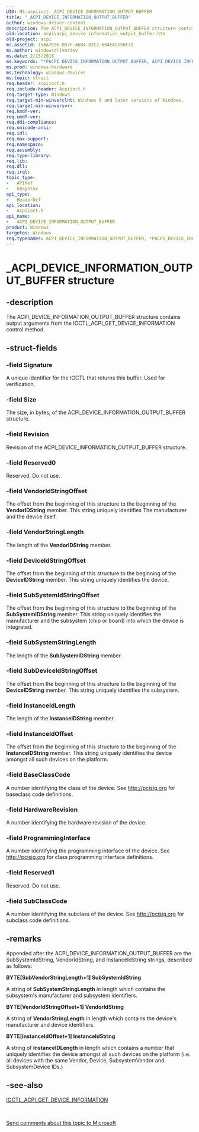 ```yaml
---
UID: NS:acpiioct._ACPI_DEVICE_INFORMATION_OUTPUT_BUFFER
title: "_ACPI_DEVICE_INFORMATION_OUTPUT_BUFFER"
author: windows-driver-content
description: The ACPI_DEVICE_INFORMATION_OUTPUT_BUFFER structure contains output arguments from the IOCTL_ACPI_GET_DEVICE_INFORMATION control method.
old-location: acpi\acpi_device_information_output_buffer.htm
old-project: acpi
ms.assetid: 15AA7E06-DD7F-46B4-B2C2-604EA5150F7D
ms.author: windowsdriverdev
ms.date: 2/15/2018
ms.keywords: "*PACPI_DEVICE_INFORMATION_OUTPUT_BUFFER, ACPI_DEVICE_INFORMATION_OUTPUT_BUFFER, ACPI_DEVICE_INFORMATION_OUTPUT_BUFFER structure [ACPI Devices], PACPI_DEVICE_INFORMATION_OUTPUT_BUFFER, PACPI_DEVICE_INFORMATION_OUTPUT_BUFFER structure pointer [ACPI Devices], _ACPI_DEVICE_INFORMATION_OUTPUT_BUFFER, acpi.acpi_device_information_output_buffer, acpi.acpi_get_device_information_output_buffer, acpiioct/ACPI_DEVICE_INFORMATION_OUTPUT_BUFFER, acpiioct/PACPI_DEVICE_INFORMATION_OUTPUT_BUFFER"
ms.prod: windows-hardware
ms.technology: windows-devices
ms.topic: struct
req.header: acpiioct.h
req.include-header: Acpiioct.h
req.target-type: Windows
req.target-min-winverclnt: Windows 8 and later versions of Windows.
req.target-min-winversvr: 
req.kmdf-ver: 
req.umdf-ver: 
req.ddi-compliance: 
req.unicode-ansi: 
req.idl: 
req.max-support: 
req.namespace: 
req.assembly: 
req.type-library: 
req.lib: 
req.dll: 
req.irql: 
topic_type:
-	APIRef
-	kbSyntax
api_type:
-	HeaderDef
api_location:
-	Acpiioct.h
api_name:
-	ACPI_DEVICE_INFORMATION_OUTPUT_BUFFER
product: Windows
targetos: Windows
req.typenames: ACPI_DEVICE_INFORMATION_OUTPUT_BUFFER, *PACPI_DEVICE_INFORMATION_OUTPUT_BUFFER
---
```


# _ACPI_DEVICE_INFORMATION_OUTPUT_BUFFER structure


## -description


The ACPI_DEVICE_INFORMATION_OUTPUT_BUFFER structure contains output arguments from the IOCTL_ACPI_GET_DEVICE_INFORMATION control method.


## -struct-fields




### -field Signature

A unique identifier for the IOCTL that returns this buffer. Used for verification.


### -field Size

The size, in bytes, of the ACPI_DEVICE_INFORMATION_OUTPUT_BUFFER structure.


### -field Revision

Revision of the ACPI_DEVICE_INFORMATION_OUTPUT_BUFFER structure.


### -field Reserved0

Reserved. Do not use.


### -field VendorIdStringOffset

The offset from the beginning of this structure to the beginning of the <b>VendorIDString</b> member. This string uniquely identifies The manufacturer and the device itself.


### -field VendorStringLength

The length of the <b>VendorIDString</b> member.


### -field DeviceIdStringOffset

The offset from the beginning of this structure to the beginning of the <b>DeviceIDString</b> member. This string uniquely identifies the device.


### -field SubSystemIdStringOffset

The offset from the beginning of this structure to the beginning of the <b>SubSystemIDString</b> member. This string uniquely identifies the manufacturer and the subsystem (chip or board) into which the device is integrated.


### -field SubSystemStringLength

The length of the <b>SubSystemIDString</b> member.


### -field SubDeviceIdStringOffset

The offset from the beginning of this structure to the beginning of the <b>DeviceIDString</b> member. This string uniquely identifies the subsystem.


### -field InstanceIdLength

The length of the <b>InstanceIDString</b> member.


### -field InstanceIdOffset

The offset from the beginning of this structure to the beginning of the <b>InstanceIDString</b> member. This string uniquely identifies the device amongst all such devices on the platform.


### -field BaseClassCode

A number identifying the class of the device. See http://pcisig.org for baseclass code definitions.


### -field HardwareRevision

A number identifying the hardware revision of the device.


### -field ProgrammingInterface

A number identifying the programming interface of the device. See http://pcisig.org for class programming interface definitions.


### -field Reserved1

Reserved. Do not use.


### -field SubClassCode

A number identifying the subclass of the device. See http://pcisig.org for subclass code definitions.


## -remarks



Appended after the ACPI_DEVICE_INFORMATION_OUTPUT_BUFFER are the SubSystemIdString, VendorIdString, and InstanceIdString strings, described as follows:

<b>BYTE[SubVendorStringLength+1] SubSystemIdString</b>

A string of <b>SubSystemStringLength</b> in length which contains the subsystem's manufacturer and subsystem identifiers.

<b>BYTE[VendorIdStringOffset+1] VendorIdString</b>

A string of <b>VendorStringLength</b> in length which contains the device's manufacturer and device identifiers.

<b>BYTE[InstanceIdOffset+1] InstanceIdString</b>

A string of <b>InstanceIDLength</b> in length which contains a number that uniquely identifies the device amongst all such devices on the platform (i.e. all devices with the same Vendor, Device, SubsystemVendor and SubsystemDevice IDs.)




## -see-also




<a href="https://msdn.microsoft.com/library/windows/hardware/hh450790">IOCTL_ACPI_GET_DEVICE_INFORMATION</a>
 

 

<a href="mailto:wsddocfb@microsoft.com?subject=Documentation%20feedback [acpi\acpi]:%20ACPI_DEVICE_INFORMATION_OUTPUT_BUFFER structure%20 RELEASE:%20(2/15/2018)&amp;body=%0A%0APRIVACY STATEMENT%0A%0AWe use your feedback to improve the documentation. We don't use your email address for any other purpose, and we'll remove your email address from our system after the issue that you're reporting is fixed. While we're working to fix this issue, we might send you an email message to ask for more info. Later, we might also send you an email message to let you know that we've addressed your feedback.%0A%0AFor more info about Microsoft's privacy policy, see http://privacy.microsoft.com/en-us/default.aspx." title="Send comments about this topic to Microsoft">Send comments about this topic to Microsoft</a>

